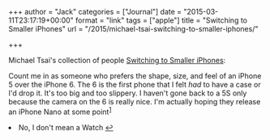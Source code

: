 +++
author = "Jack"
categories = ["Journal"]
date = "2015-03-11T23:17:19+00:00"
format = "link"
tags = ["apple"]
title = "Switching to Smaller iPhones"
url = "/2015/michael-tsai-switching-to-smaller-iphones/"

+++

Michael Tsai's collection of people [Switching to Smaller iPhones][1]:

Count me in as someone who prefers the shape, size, and feel of an iPhone 5 over the iPhone 6. The 6 is the first phone that I felt _had_ to have a case or I'd drop it. It's too big and too slippery. I haven't gone back to a 5S only because the camera on the 6 is really nice. I'm actually hoping they release an iPhone Nano at some point<sup id="fnref-4363-notawatch"><a href="#fn-4363-notawatch" rel="footnote">1</a></sup>

<li id="fn-4363-notawatch">
  No, I don't mean a Watch&#160;<a href="#fnref-4363-notawatch" rev="footnote">&#8617;</a> </fn></footnotes>

 [1]: http://mjtsai.com/blog/2015/03/10/switching-to-smaller-iphones/